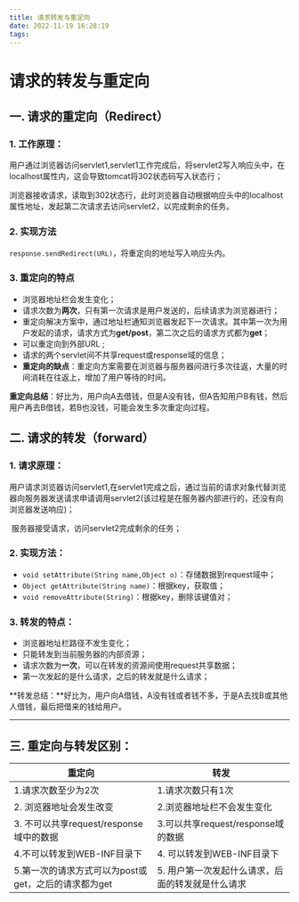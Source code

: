 ```yaml
---
title: 请求转发与重定向
date: 2022-11-19 16:28:19
tags:
---
```


# 请求的转发与重定向

## 一. 请求的重定向（Redirect）

### 1. 工作原理：

​	用户通过浏览器访问servlet1,servlet1工作完成后，将servlet2写入响应头中，在localhost属性内，这会导致tomcat将302状态码写入状态行；

​	浏览器接收请求，读取到302状态行，此时浏览器自动根据响应头中的localhost属性地址，发起第二次请求去访问servlet2，以完成剩余的任务。

### 2. 实现方法

​	`response.sendRedirect(URL)`，将重定向的地址写入响应头内。

### 3. 重定向的特点

* 浏览器地址栏会发生变化；
* 请求次数为**两次**，只有第一次请求是用户发送的，后续请求为浏览器进行；
*   重定向解决方案中，通过地址栏通知浏览器发起下一次请求。其中第一次为用户发起的请求，请求方式为**get/post**，第二次之后的请求方式都为**get**；
* 可以重定向到外部URL ;
* 请求的两个servlet间不共享request或response域的信息；
* **重定向的缺点**：重定向方案需要在浏览器与服务器间进行多次往返，大量的时间消耗在往返上，增加了用户等待的时间。

**重定向总结**：好比为，用户向A去借钱，但是A没有钱，但A告知用户B有钱，然后用户再去B借钱，若B也没钱，可能会发生多次重定向过程。

## 二. 请求的转发（forward）

### 1. 请求原理：

​	用户请求浏览器访问servlet1,在servlet1完成之后，通过当前的请求对象代替浏览器向服务器发送请求申请调用servlet2(该过程是在服务器内部进行的，还没有向浏览器发送响应)；

​	服务器接受请求，访问servlet2完成剩余的任务；

### 2. 实现方法：

* `void setAttribute(String name,Object o)`：存储数据到request域中；
* `Object getAttribute(String name)`：根据key，获取值；
* `void removeAttribute(String)`：根据key，删除该键值对；

### 3. 转发的特点：

* 浏览器地址栏路径不发生变化；
* 只能转发到当前服务器的内部资源；
* 请求次数为**一次**，可以在转发的资源间使用request共享数据；
* 第一次发起的是什么请求，之后的转发就是什么请求；

**转发总结：**好比为，用户向A借钱，A没有钱或者钱不多，于是A去找B或其他人借钱，最后把借来的钱给用户。

---

## 三. 重定向与转发区别：

| 重定向                                               | 转发                                              |
| ---------------------------------------------------- | ------------------------------------------------- |
| 1.请求次数至少为2次                                  | 1.请求次数只有1次                                 |
| 2. 浏览器地址会发生改变                              | 2.浏览器地址栏不会发生变化                        |
| 3. 不可以共享request/response域中的数据              | 3.可以共享request/response域的数据                |
| 4.不可以转发到WEB-INF目录下                          | 4. 可以转发到WEB-INF目录下                        |
| 5.第一次的请求方式可以为post或get，之后的请求都为get | 5. 用户第一次发起什么请求，后面的转发就是什么请求 |





